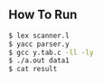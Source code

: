 ## How To Run
```bash
$ lex scanner.l
$ yacc parser.y
$ gcc y.tab.c -ll -ly
$ ./a.out data1
$ cat result
```